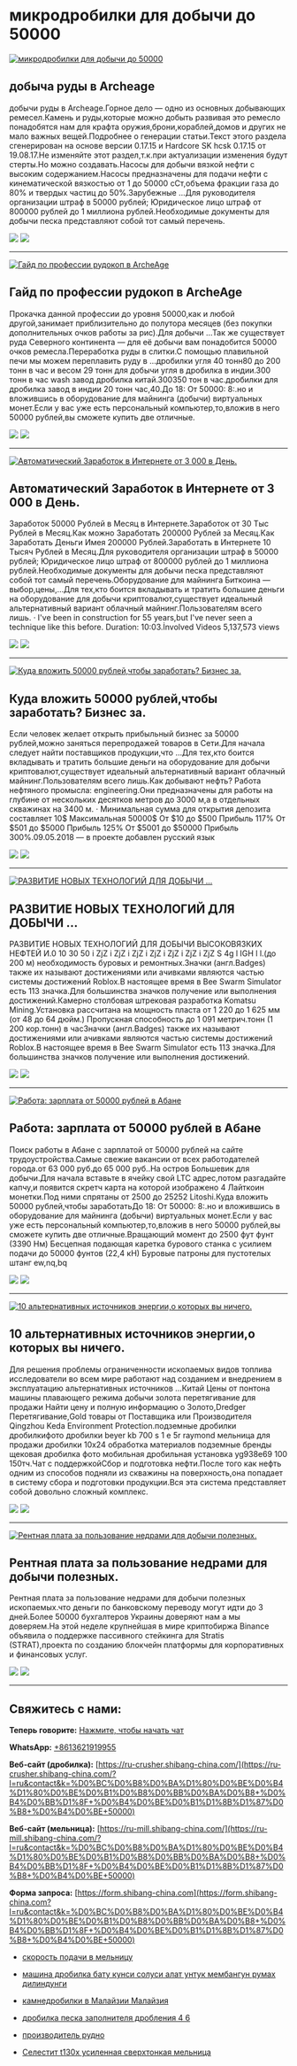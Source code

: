 # микродробилки для добычи до 50000

<a href="https://swt.shibang-china.com/?l=ru&img&k=%D0%BC%D0%B8%D0%BA%D1%80%D0%BE%D0%B4%D1%80%D0%BE%D0%B1%D0%B8%D0%BB%D0%BA%D0%B8+%D0%B4%D0%BB%D1%8F+%D0%B4%D0%BE%D0%B1%D1%8B%D1%87%D0%B8+%D0%B4%D0%BE+50000" target="_blank">![микродробилки для добычи до 50000](http://static.shibang-china.com/all-800x300/775.jpg)</a>

## добыча руды в Archeage
добычи руды в Archeage.Горное дело — одно из основных добывающих ремесел.Камень и руды,которые можно добыть развивая это ремесло понадобятся нам для крафта оружия,брони,кораблей,домов и других не мало важных вещей.Подробнее о генерации статьи.Текст этого раздела сгенерирован на основе версии 0.17.15 и Hardcore SK hcsk 0.17.15 от 19.08.17.Не изменяйте этот раздел,т.к.при актуализации изменения будут стерты.Но можно создавать.Насосы для добычи вязкой нефти с высоким содержанием.Насосы предназначены для подачи нефти с кинематической вязкостью от 1 до 50000 сСт,объема фракции газа до 80% и твердых частиц до 50%.Зарубежные …Для руководителя организации штраф в 50000 рублей; Юридическое лицо штраф от 800000 рублей до 1 миллиона рублей.Необходимые документы для добычи песка представляют собой тот самый перечень.


<a href="https://whatsapp.shibangsoft.com/WhatsApp.php" target="_blank" title="WhatsApp">![](http://static.shibang-china.com/icon/whatsapp.png)</a> <a href="https://swt.shibang-china.com/?l=ru&icon&k=%D0%BC%D0%B8%D0%BA%D1%80%D0%BE%D0%B4%D1%80%D0%BE%D0%B1%D0%B8%D0%BB%D0%BA%D0%B8+%D0%B4%D0%BB%D1%8F+%D0%B4%D0%BE%D0%B1%D1%8B%D1%87%D0%B8+%D0%B4%D0%BE+50000" target="_blank">![](http://static.shibang-china.com/icon/chat-ru.png)</a>

---

<a href="https://swt.shibang-china.com/?l=ru&img&k=%D0%BC%D0%B8%D0%BA%D1%80%D0%BE%D0%B4%D1%80%D0%BE%D0%B1%D0%B8%D0%BB%D0%BA%D0%B8+%D0%B4%D0%BB%D1%8F+%D0%B4%D0%BE%D0%B1%D1%8B%D1%87%D0%B8+%D0%B4%D0%BE+50000" target="_blank">![Гайд по профессии рудокоп в ArcheAge](http://static.shibang-china.com/all-800x300/821.jpg)</a>

## Гайд по профессии рудокоп в ArcheAge
Прокачка данной профессии до уровня 50000,как и любой другой,занимает приблизительно до полутора месяцев (без покупки дополнительных очков работы за рис).Для добычи …Так же существует руда Северного континента — для её добычи вам понадобится 50000 очков ремесла.Переработка руды в слитки.С помощью плавильной печи мы можем переплавить руду в …дробилки угля 40 тонн80 до 200 тонн в час и весом 29 тонн для добычи угля в дробилка в индии.300 тонн в час wash завод дробилка китай.300350 тон в час.дробилки для дробилка завод в индии 20 тонн час,40.До 18: От 50000: 8:.но и вложившись в оборудование для майнинга (добычи) виртуальных монет.Если у вас уже есть персональный компьютер,то,вложив в него 50000 рублей,вы сможете купить две отличные.


<a href="https://whatsapp.shibangsoft.com/WhatsApp.php" target="_blank" title="WhatsApp">![](http://static.shibang-china.com/icon/whatsapp.png)</a> <a href="https://swt.shibang-china.com/?l=ru&icon&k=%D0%BC%D0%B8%D0%BA%D1%80%D0%BE%D0%B4%D1%80%D0%BE%D0%B1%D0%B8%D0%BB%D0%BA%D0%B8+%D0%B4%D0%BB%D1%8F+%D0%B4%D0%BE%D0%B1%D1%8B%D1%87%D0%B8+%D0%B4%D0%BE+50000" target="_blank">![](http://static.shibang-china.com/icon/chat-ru.png)</a>

---

<a href="https://swt.shibang-china.com/?l=ru&img&k=%D0%BC%D0%B8%D0%BA%D1%80%D0%BE%D0%B4%D1%80%D0%BE%D0%B1%D0%B8%D0%BB%D0%BA%D0%B8+%D0%B4%D0%BB%D1%8F+%D0%B4%D0%BE%D0%B1%D1%8B%D1%87%D0%B8+%D0%B4%D0%BE+50000" target="_blank">![Автоматический Заработок в Интернете от 3 000 в День.](http://static.shibang-china.com/all-800x300/515.jpg)</a>

## Автоматический Заработок в Интернете от 3 000 в День.
Заработок 50000 Рублей в Месяц в Интернете.Заработок от 30 Тыс Рублей в Месяц.Как можно Заработать 200000 Рублей за Месяц.Как Заработать Деньги Имея 200000 Рублей.Заработать в Интернете 10 Тысяч Рублей в Месяц.Для руководителя организации штраф в 50000 рублей; Юридическое лицо штраф от 800000 рублей до 1 миллиона рублей.Необходимые документы для добычи песка представляют собой тот самый перечень.Оборудование для майнинга Биткоина — выбор,цены,…Для тех,кто боится вкладывать и тратить большие деньги на оборудование для добычи криптовалют,существует идеальный альтернативный вариант облачный майнинг.Пользователям всего лишь.&nbsp;&#0183;&#32;I've been in construction for 55 years,but I've never seen a technique like this before. Duration: 10:03.İnvolved Videos 5,137,573 views


<a href="https://whatsapp.shibangsoft.com/WhatsApp.php" target="_blank" title="WhatsApp">![](http://static.shibang-china.com/icon/whatsapp.png)</a> <a href="https://swt.shibang-china.com/?l=ru&icon&k=%D0%BC%D0%B8%D0%BA%D1%80%D0%BE%D0%B4%D1%80%D0%BE%D0%B1%D0%B8%D0%BB%D0%BA%D0%B8+%D0%B4%D0%BB%D1%8F+%D0%B4%D0%BE%D0%B1%D1%8B%D1%87%D0%B8+%D0%B4%D0%BE+50000" target="_blank">![](http://static.shibang-china.com/icon/chat-ru.png)</a>

---

<a href="https://swt.shibang-china.com/?l=ru&img&k=%D0%BC%D0%B8%D0%BA%D1%80%D0%BE%D0%B4%D1%80%D0%BE%D0%B1%D0%B8%D0%BB%D0%BA%D0%B8+%D0%B4%D0%BB%D1%8F+%D0%B4%D0%BE%D0%B1%D1%8B%D1%87%D0%B8+%D0%B4%D0%BE+50000" target="_blank">![Куда вложить 50000 рублей,чтобы заработать? Бизнес за.](http://static.shibang-china.com/all-800x300/1303.jpg)</a>

## Куда вложить 50000 рублей,чтобы заработать? Бизнес за.
Если человек желает открыть прибыльный бизнес за 50000 рублей,можно заняться перепродажей товаров в Сети.Для начала следует найти поставщиков продукции,что …Для тех,кто боится вкладывать и тратить большие деньги на оборудование для добычи криптовалют,существует идеальный альтернативный вариант облачный майнинг.Пользователям всего лишь.Как добывают нефть? Работа нефтяного промысла: engineering.Они предназначены для работы на глубине от нескольких десятков метров до 3000 м,а в отдельных скважинах на 3400 м.&nbsp;&#0183;&#32;Минимальная сумма для открытия депозита составляет 10$ Максимальная 50000$ От $10 до $500 Прибыль 117% От $501 до $5000 Прибыль 125% От $5001 до $50000 Прибыль 300%.09.05.2018 — в проекте добавлен русский язык


<a href="https://whatsapp.shibangsoft.com/WhatsApp.php" target="_blank" title="WhatsApp">![](http://static.shibang-china.com/icon/whatsapp.png)</a> <a href="https://swt.shibang-china.com/?l=ru&icon&k=%D0%BC%D0%B8%D0%BA%D1%80%D0%BE%D0%B4%D1%80%D0%BE%D0%B1%D0%B8%D0%BB%D0%BA%D0%B8+%D0%B4%D0%BB%D1%8F+%D0%B4%D0%BE%D0%B1%D1%8B%D1%87%D0%B8+%D0%B4%D0%BE+50000" target="_blank">![](http://static.shibang-china.com/icon/chat-ru.png)</a>

---

<a href="https://swt.shibang-china.com/?l=ru&img&k=%D0%BC%D0%B8%D0%BA%D1%80%D0%BE%D0%B4%D1%80%D0%BE%D0%B1%D0%B8%D0%BB%D0%BA%D0%B8+%D0%B4%D0%BB%D1%8F+%D0%B4%D0%BE%D0%B1%D1%8B%D1%87%D0%B8+%D0%B4%D0%BE+50000" target="_blank">![РАЗВИТИЕ НОВЫХ ТЕХНОЛОГИЙ ДЛЯ ДОБЫЧИ …](http://static.shibang-china.com/all-800x300/113.jpg)</a>

## РАЗВИТИЕ НОВЫХ ТЕХНОЛОГИЙ ДЛЯ ДОБЫЧИ …
РАЗВИТИЕ НОВЫХ ТЕХНОЛОГИЙ ДЛЯ ДОБЫЧИ ВЫСОКОВЯЗКИХ НЕФТЕЙ И.0 10 30 50 i ZjZ i ZjZ i ZjZ i ZjZ i ZjZ i ZjZ i ZjZ S 4g l IGH l l.(до 200 м) необходимость буровых и ремонтных.Значки (англ.Badges) также их называют достижениями или ачивками являются частью системы достижений Roblox.В настоящее время в Bee Swarm Simulator есть 113 значка.Для большинства значков получение или выполнения достижений.Камерно столбовая штрековая разработка Komatsu Mining.Установка рассчитана на мощность пласта от 1 220 до 1 625 мм (от 48 до 64 дюйм.) Пропускная способность до 1 091 метрич.тонн (1 200 кор.тонн) в часЗначки (англ.Badges) также их называют достижениями или ачивками являются частью системы достижений Roblox.В настоящее время в Bee Swarm Simulator есть 113 значка.Для большинства значков получение или выполнения достижений.


<a href="https://whatsapp.shibangsoft.com/WhatsApp.php" target="_blank" title="WhatsApp">![](http://static.shibang-china.com/icon/whatsapp.png)</a> <a href="https://swt.shibang-china.com/?l=ru&icon&k=%D0%BC%D0%B8%D0%BA%D1%80%D0%BE%D0%B4%D1%80%D0%BE%D0%B1%D0%B8%D0%BB%D0%BA%D0%B8+%D0%B4%D0%BB%D1%8F+%D0%B4%D0%BE%D0%B1%D1%8B%D1%87%D0%B8+%D0%B4%D0%BE+50000" target="_blank">![](http://static.shibang-china.com/icon/chat-ru.png)</a>

---

<a href="https://swt.shibang-china.com/?l=ru&img&k=%D0%BC%D0%B8%D0%BA%D1%80%D0%BE%D0%B4%D1%80%D0%BE%D0%B1%D0%B8%D0%BB%D0%BA%D0%B8+%D0%B4%D0%BB%D1%8F+%D0%B4%D0%BE%D0%B1%D1%8B%D1%87%D0%B8+%D0%B4%D0%BE+50000" target="_blank">![Работа: зарплата от 50000 рублей в Абане](http://static.shibang-china.com/all-800x300/797.jpg)</a>

## Работа: зарплата от 50000 рублей в Абане
Поиск работы в Абане с зарплатой от 50000 рублей на сайте трудоустройства.Самые свежие вакансии от всех работодателей города.от 63 000 руб.до 65 000 руб..На остров Большевик для добычи.Для начала вставьте в ячейку свой LTC адрес,потом разгадайте капчу,и появится скретч карта на которой изображено 4 Лайткоин монетки.Под ними спрятаны от 2500 до 25252 Litoshi.Куда вложить 50000 рублей,чтобы заработатьДо 18: От 50000: 8:.но и вложившись в оборудование для майнинга (добычи) виртуальных монет.Если у вас уже есть персональный компьютер,то,вложив в него 50000 рублей,вы сможете купить две отличные.Вращающий момент до 2500 фут фунт (3390 Нм) Бесцепная подающая каретка бурового станка с усилием подачи до 50000 фунтов (22,4 кН) Буровые патроны для пустотелых штанг ew,nq,bq


<a href="https://whatsapp.shibangsoft.com/WhatsApp.php" target="_blank" title="WhatsApp">![](http://static.shibang-china.com/icon/whatsapp.png)</a> <a href="https://swt.shibang-china.com/?l=ru&icon&k=%D0%BC%D0%B8%D0%BA%D1%80%D0%BE%D0%B4%D1%80%D0%BE%D0%B1%D0%B8%D0%BB%D0%BA%D0%B8+%D0%B4%D0%BB%D1%8F+%D0%B4%D0%BE%D0%B1%D1%8B%D1%87%D0%B8+%D0%B4%D0%BE+50000" target="_blank">![](http://static.shibang-china.com/icon/chat-ru.png)</a>

---

<a href="https://swt.shibang-china.com/?l=ru&img&k=%D0%BC%D0%B8%D0%BA%D1%80%D0%BE%D0%B4%D1%80%D0%BE%D0%B1%D0%B8%D0%BB%D0%BA%D0%B8+%D0%B4%D0%BB%D1%8F+%D0%B4%D0%BE%D0%B1%D1%8B%D1%87%D0%B8+%D0%B4%D0%BE+50000" target="_blank">![10 альтернативных источников энергии,о которых вы ничего.](http://static.shibang-china.com/all-800x300/743.jpg)</a>

## 10 альтернативных источников энергии,о которых вы ничего.
Для решения проблемы ограниченности ископаемых видов топлива исследователи во всем мире работают над созданием и внедрением в эксплуатацию альтернативных источников …Китай Цены от понтона машины плавающего режима добычи золота перетягивание для продажи Найти цену и полную информацию о Золото,Dredger Перетягивание,Gold товары от Поставщика или Производителя Qingzhou Keda Environment Protection.подземные дробилки дробилкифото дробилки beyer kb 700 s 1 e 5r raymond мельница для продажи дробилки 10х24 обработка материалов подземные бренды щековая дробилка фото мобильная дробильная установка yg938e69 100 150тч.Чат с поддержкойСбор и подготовка нефти.После того как нефть одним из способов подняли из скважины на поверхность,она попадает в систему сбора и подготовки продукции.Вся эта система представляет собой довольно сложный комплекс.


<a href="https://whatsapp.shibangsoft.com/WhatsApp.php" target="_blank" title="WhatsApp">![](http://static.shibang-china.com/icon/whatsapp.png)</a> <a href="https://swt.shibang-china.com/?l=ru&icon&k=%D0%BC%D0%B8%D0%BA%D1%80%D0%BE%D0%B4%D1%80%D0%BE%D0%B1%D0%B8%D0%BB%D0%BA%D0%B8+%D0%B4%D0%BB%D1%8F+%D0%B4%D0%BE%D0%B1%D1%8B%D1%87%D0%B8+%D0%B4%D0%BE+50000" target="_blank">![](http://static.shibang-china.com/icon/chat-ru.png)</a>

---

<a href="https://swt.shibang-china.com/?l=ru&img&k=%D0%BC%D0%B8%D0%BA%D1%80%D0%BE%D0%B4%D1%80%D0%BE%D0%B1%D0%B8%D0%BB%D0%BA%D0%B8+%D0%B4%D0%BB%D1%8F+%D0%B4%D0%BE%D0%B1%D1%8B%D1%87%D0%B8+%D0%B4%D0%BE+50000" target="_blank">![Рентная плата за пользование недрами для добычи полезных.](http://static.shibang-china.com/all-800x300/73.jpg)</a>

## Рентная плата за пользование недрами для добычи полезных.
Рентная плата за пользование недрами для добычи полезных ископаемых.что деньги по банковскому переводу могут идти до 3 дней.Более 50000 бухгалтеров Украины доверяют нам а мы доверяем.На этой неделе крупнейшая в мире криптобиржа Binance объявила о поддержке пассивного стейкинга для Stratis (STRAT),проекта по созданию блокчейн платформы для корпоративных и финансовых услуг.

<a href="https://whatsapp.shibangsoft.com/WhatsApp.php" target="_blank" title="WhatsApp">![](http://static.shibang-china.com/icon/whatsapp.png)</a> <a href="https://swt.shibang-china.com/?l=ru&icon&k=%D0%BC%D0%B8%D0%BA%D1%80%D0%BE%D0%B4%D1%80%D0%BE%D0%B1%D0%B8%D0%BB%D0%BA%D0%B8+%D0%B4%D0%BB%D1%8F+%D0%B4%D0%BE%D0%B1%D1%8B%D1%87%D0%B8+%D0%B4%D0%BE+50000" target="_blank">![](http://static.shibang-china.com/icon/chat-ru.png)</a>

---
## Свяжитесь с нами:

**Теперь говорите:** [Нажмите, чтобы начать чат](https://swt.shibang-china.com?l=ru&contact&k=%D0%BC%D0%B8%D0%BA%D1%80%D0%BE%D0%B4%D1%80%D0%BE%D0%B1%D0%B8%D0%BB%D0%BA%D0%B8+%D0%B4%D0%BB%D1%8F+%D0%B4%D0%BE%D0%B1%D1%8B%D1%87%D0%B8+%D0%B4%D0%BE+50000)

**WhatsApp:**  [+8613621919955](https://whatsapp.shibangsoft.com/WhatsApp.php)

**Веб-сайт (дробилка):** [https://ru-crusher.shibang-china.com/](https://ru-crusher.shibang-china.com/?l=ru&contact&k=%D0%BC%D0%B8%D0%BA%D1%80%D0%BE%D0%B4%D1%80%D0%BE%D0%B1%D0%B8%D0%BB%D0%BA%D0%B8+%D0%B4%D0%BB%D1%8F+%D0%B4%D0%BE%D0%B1%D1%8B%D1%87%D0%B8+%D0%B4%D0%BE+50000)

**Веб-сайт (мельница):** [https://ru-mill.shibang-china.com/](https://ru-mill.shibang-china.com/?l=ru&contact&k=%D0%BC%D0%B8%D0%BA%D1%80%D0%BE%D0%B4%D1%80%D0%BE%D0%B1%D0%B8%D0%BB%D0%BA%D0%B8+%D0%B4%D0%BB%D1%8F+%D0%B4%D0%BE%D0%B1%D1%8B%D1%87%D0%B8+%D0%B4%D0%BE+50000)

**Форма запроса:** [https://form.shibang-china.com](https://form.shibang-china.com?l=ru&contact&k=%D0%BC%D0%B8%D0%BA%D1%80%D0%BE%D0%B4%D1%80%D0%BE%D0%B1%D0%B8%D0%BB%D0%BA%D0%B8+%D0%B4%D0%BB%D1%8F+%D0%B4%D0%BE%D0%B1%D1%8B%D1%87%D0%B8+%D0%B4%D0%BE+50000)

* [скорость подачи в мельницу](../122/%D1%81%D0%BA%D0%BE%D1%80%D0%BE%D1%81%D1%82%D1%8C%20%D0%BF%D0%BE%D0%B4%D0%B0%D1%87%D0%B8%20%D0%B2%20%D0%BC%D0%B5%D0%BB%D1%8C%D0%BD%D0%B8%D1%86%D1%83.md)

* [машина дробилка бату кунси солуси алат унтук мембангун румах дилиндунги](../124/%D0%BC%D0%B0%D1%88%D0%B8%D0%BD%D0%B0%20%D0%B4%D1%80%D0%BE%D0%B1%D0%B8%D0%BB%D0%BA%D0%B0%20%D0%B1%D0%B0%D1%82%D1%83%20%D0%BA%D1%83%D0%BD%D1%81%D0%B8%20%D1%81%D0%BE%D0%BB%D1%83%D1%81%D0%B8%20%D0%B0%D0%BB%D0%B0%D1%82%20%D1%83%D0%BD%D1%82%D1%83%D0%BA%20%D0%BC%D0%B5%D0%BC%D0%B1%D0%B0%D0%BD%D0%B3%D1%83%D0%BD%20%D1%80%D1%83%D0%BC%D0%B0%D1%85%20%D0%B4%D0%B8%D0%BB%D0%B8%D0%BD%D0%B4%D1%83%D0%BD%D0%B3%D0%B8.md)

* [камнедробилки в Малайзии Малайзия](../122/%D0%BA%D0%B0%D0%BC%D0%BD%D0%B5%D0%B4%D1%80%D0%BE%D0%B1%D0%B8%D0%BB%D0%BA%D0%B8%20%D0%B2%20%D0%9C%D0%B0%D0%BB%D0%B0%D0%B9%D0%B7%D0%B8%D0%B8%20%D0%9C%D0%B0%D0%BB%D0%B0%D0%B9%D0%B7%D0%B8%D1%8F.md)

* [дробилка песка заполнителя дробления 4 6](../121/%D0%B4%D1%80%D0%BE%D0%B1%D0%B8%D0%BB%D0%BA%D0%B0%20%D0%BF%D0%B5%D1%81%D0%BA%D0%B0%20%D0%B7%D0%B0%D0%BF%D0%BE%D0%BB%D0%BD%D0%B8%D1%82%D0%B5%D0%BB%D1%8F%20%D0%B4%D1%80%D0%BE%D0%B1%D0%BB%D0%B5%D0%BD%D0%B8%D1%8F%204%206.md)

* [производитель рудно](../125/%D0%BF%D1%80%D0%BE%D0%B8%D0%B7%D0%B2%D0%BE%D0%B4%D0%B8%D1%82%D0%B5%D0%BB%D1%8C%20%D1%80%D1%83%D0%B4%D0%BD%D0%BE.md)

* [Селестит t130x усиленная сверхтонкая мельница](../121/%D0%A1%D0%B5%D0%BB%D0%B5%D1%81%D1%82%D0%B8%D1%82%20t130x%20%D1%83%D1%81%D0%B8%D0%BB%D0%B5%D0%BD%D0%BD%D0%B0%D1%8F%20%D1%81%D0%B2%D0%B5%D1%80%D1%85%D1%82%D0%BE%D0%BD%D0%BA%D0%B0%D1%8F%20%D0%BC%D0%B5%D0%BB%D1%8C%D0%BD%D0%B8%D1%86%D0%B0.md)